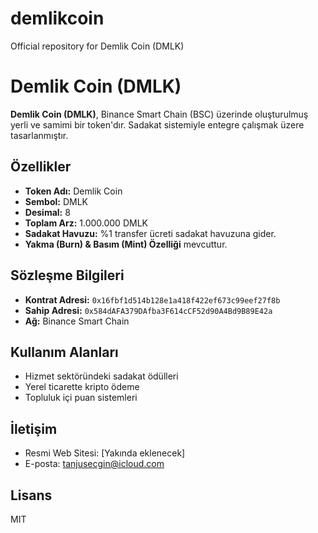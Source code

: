 # demlikcoin
Official repository for Demlik Coin (DMLK)
# Demlik Coin (DMLK)

**Demlik Coin (DMLK)**, Binance Smart Chain (BSC) üzerinde oluşturulmuş yerli ve samimi bir token'dır. Sadakat sistemiyle entegre çalışmak üzere tasarlanmıştır.

## Özellikler
- **Token Adı:** Demlik Coin
- **Sembol:** DMLK
- **Desimal:** 8
- **Toplam Arz:** 1.000.000 DMLK
- **Sadakat Havuzu:** %1 transfer ücreti sadakat havuzuna gider.
- **Yakma (Burn) & Basım (Mint) Özelliği** mevcuttur.

## Sözleşme Bilgileri
- **Kontrat Adresi:** `0x16fbf1d514b128e1a418f422ef673c99eef27f8b`
- **Sahip Adresi:** `0x584dAFA379DAfba3F614cCF52d90A4Bd9B89E42a`
- **Ağ:** Binance Smart Chain

## Kullanım Alanları
- Hizmet sektöründeki sadakat ödülleri
- Yerel ticarette kripto ödeme
- Topluluk içi puan sistemleri

## İletişim
- Resmi Web Sitesi: [Yakında eklenecek]
- E-posta: tanjusecgin@icloud.com

## Lisans
MIT
